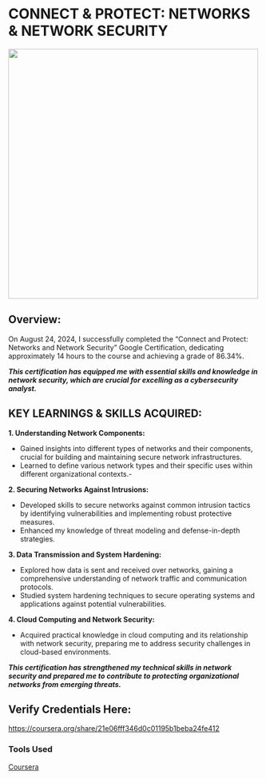 # CONNECT & PROTECT: NETWORKS & NETWORK SECURITY

<img src="https://github.com/OfficialCodyReynolds/Portfolio/blob/main/Certifications/Google/Connect_%26_Protect/Images/CourseraENI2PSSHTW54.jpg" width="500"/>

## Overview:
On August 24, 2024, I successfully completed the “Connect and Protect: Networks and Network Security” Google Certification, dedicating approximately 14 hours to the course and achieving a grade of 86.34%.<br>

<B><I>This certification has equipped me with essential skills and knowledge in network security, which are crucial for excelling as a cybersecurity analyst.</B></I>

## KEY LEARNINGS & SKILLS ACQUIRED:

<B>1. Understanding Network Components:</B>
- Gained insights into different types of networks and their components, crucial for building and 
  maintaining  secure network infrastructures.
- Learned to define various network types and their specific uses within different organizational contexts.-

<B>2. Securing Networks Against Intrusions:</B>
- Developed skills to secure networks against common intrusion tactics by identifying vulnerabilities 
  and implementing robust protective measures.
- Enhanced my knowledge of threat modeling and defense-in-depth strategies.

<B>3. Data Transmission and System Hardening:</B>
- Explored how data is sent and received over networks, gaining a comprehensive understanding of 
  network  traffic and communication protocols.
- Studied system hardening techniques to secure operating systems and applications against 
  potential  vulnerabilities.

<B>4. Cloud Computing and Network Security:</B>
- Acquired practical knowledge in cloud computing and its relationship with network security, preparing me 
  to address security challenges in cloud-based environments.

<B><I>This certification has strengthened my technical skills in network security and prepared me to contribute to protecting organizational networks from emerging threats.</B></I>

## Verify Credentials Here: <br>
https://coursera.org/share/21e06fff346d0c01195b1beba24fe412

### Tools Used
<a href="https://www.coursera.org/">Coursera</a>